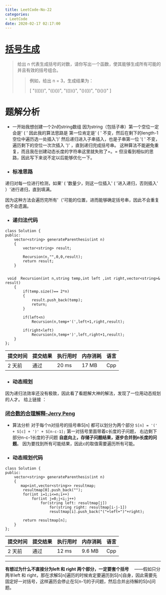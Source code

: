 ```yaml
---
title: LeetCode-No-22
categories:
- LeetCode
date: 2020-02-17 02:17:00
---
```

# [括号生成](https://leetcode-cn.com/problems/generate-parentheses)
>给出 n 代表生成括号的对数，请你写出一个函数，使其能够生成所有可能的并且有效的括号组合。
>
>>例如，给出 n = 3，生成结果为：
>>
>>[
  "((()))",
  "(()())",
  "(())()",
  "()(())",
  "()()()"
]

# 题解分析
- 一开始我想创建一个2n的string数组
因为string（包括子串）第一个空位一定会是' ( ' 
因此我的算法思路是 第一位肯定是' ( ' 不变，然后在剩下的length-1空位中遍历选一处插入')'
然后递归进入子串插入，也是子串第一位 '( ' 不变，遍历剩下的空位一次次插入 ')' ，直到递归完成括号串。
这种算法不能避免重复，而且我在创建动态长度的字符串这里就失败了=。=
但没看到相似的思路，因此写下来说不定以后能够优化一下。

 - ###   标准思路
递归对每一位进行检测，如果' ( '数量少，则这一位插入' ( '进入递归，否则插入' ）'进行递归，直到填满。

因为这种方法会遍历完所有'（'可能的位置，进而能够确定括号串，因此不会重复也不会遗漏。

- ###   递归法代码
```
class Solution {
public:
    vector<string> generateParenthesis(int n)
    {
        vector<string> result;
       
        Recursion(n,"",0,0,result);
        return result;
    }
    
    
 void  Recursion(int n,string temp,int left ,int right,vector<string>& result)
    {
        if(temp.size()== 2*n)
        {
            result.push_back(temp);
            return;
        }
     
        if(left<n)
            Recursion(n,temp+'(',left+1,right,result);
        
        if(right<left)
            Recursion(n,temp+')',left,right+1,result);
    }
};
```
|  提交时间  |  提交结果  |  执行用时  |  内存消耗  |  语言  |
| --- | --- | --- | --- | --- |
| 2 天前 | 通过 | 20 ms | 17 MB | Cpp |


- ###    动态规划
因为递归法效率还没有极致，因此看了看题解大神的解法，发现了一位用动态规划的人才。
给上链接 ：
###    [闭合数的合理解释-Jerry Peng]([https://leetcode-cn.com/problems/generate-parentheses/solution/bi-he-shu-de-he-li-jie-shi-by-jerry-peng/](https://leetcode-cn.com/problems/generate-parentheses/solution/bi-he-shu-de-he-li-jie-shi-by-jerry-peng/))

- 算法分析
 对于每个n对括号的括号串S[n] 都可以划分为两个部分
```S[n] = '(' + S[c] + ')' + S[n-c-1];```
第一对括号里面带着c长度的子问题， 右边剩下部分n-c-1长度的子问题
**自底向上，存储子问题结果，逐步合并到n长度的问题**。
因为要找到所有可能结果，因此c的取值需要遍历所有可能。

- ###   动态规划代码
```
class Solution {
public:
    vector<string> generateParenthesis(int n)
    {
       map<int,vector<string>> resultmap;
        resultmap[0].push_back("");
        for(int i=1;i<=n;i++)
            for(int j=0;j<i;j++)
                for(string left: resultmap[j])
                    for(string right: resultmap[i-j-1])
                    resultmap[i].push_back("("+left+")"+right);
        
        return resultmap[n];
    }
};
```
|  提交时间  |  提交结果  |  执行用时  |  内存消耗  |  语言  |
| --- | --- | --- | --- | --- |
| 2 天前 | 通过 | 12 ms | 9.6 MB | Cpp |

-------
**有想过为什么不直接分为left 和 right 两个部分，一定要套个括号**
      　——假如只分两半left 和 right，那在求解S[n]遍历的时候肯定要遍历到S[n]自身，因此需要先固定好一对括号，这样遍历会停止在S[n-1]的子问题，然后合并出待解的S[n]问题。
